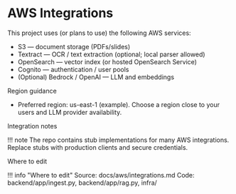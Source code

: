 # AWS Integrations

This project uses (or plans to use) the following AWS services:

- S3 — document storage (PDFs/slides)
- Textract — OCR / text extraction (optional; local parser allowed)
- OpenSearch — vector index (or hosted OpenSearch Service)
- Cognito — authentication / user pools
- (Optional) Bedrock / OpenAI — LLM and embeddings

Region guidance

- Preferred region: us-east-1 (example). Choose a region close to your users and LLM provider availability.

Integration notes

!!! note
    The repo contains stub implementations for many AWS integrations. Replace stubs with production clients and secure credentials.

Where to edit

!!! info "Where to edit"
    Source: docs/aws/integrations.md
    Code: backend/app/ingest.py, backend/app/rag.py, infra/
